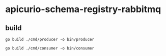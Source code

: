 # apicurio-schema-registry-rabbitmq

## build

```shell
go build ./cmd/producer -o bin/producer 
```

```shell
go build ./cmd/consumer -o bin/consumer 
```